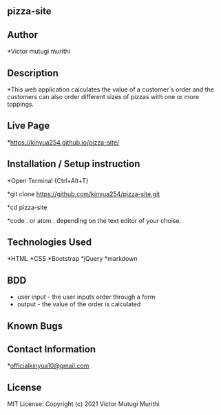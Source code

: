 ## pizza-site
## Author
*Victor mutugi murithi

## Description
*This web application calculates the value of a customer`s order and the customers can also order different sizes of pizzas with one or more toppings. 

## Live Page
*https://kinyua254.github.io/pizza-site/

## Installation / Setup instruction
*Open Terminal {Ctrl+Alt+T}

*git clone https://github.com/kinyua254/pizza-site.git

*cd pizza-site

*code . or atom . depending on the text editor of your choise.

## Technologies Used
*HTML *CSS *Bootstrap *jQuery *markdown

## BDD
* user input - the user inputs order through a form
* output - the value of the order is calculated

## Known Bugs

## Contact Information
*officialkinyua10@gmail.com

## License
MIT License: Copyright (c) 2021 Victor Mutugi Murithi